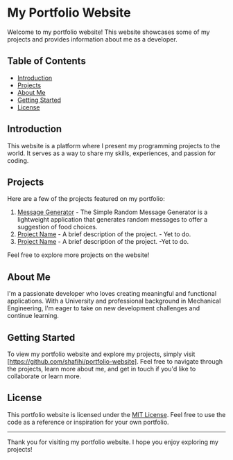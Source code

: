 # My Portfolio Website

Welcome to my portfolio website! This website showcases some of my projects and provides information about me as a developer.

## Table of Contents

- [Introduction](#introduction)
- [Projects](#projects)
- [About Me](#about-me)
- [Getting Started](#getting-started)
- [License](#license)

## Introduction

This website is a platform where I present my programming projects to the world. It serves as a way to share my skills, experiences, and passion for coding.

## Projects

Here are a few of the projects featured on my portfolio:

1. [Message Generator](https://github.com/shafihi/message-generator) - The Simple Random Message Generator is a lightweight application     that generates random messages to offer a suggestion of food choices.
2. [Project Name](#link-to-project) - A brief description of the project. - Yet to do.
3. [Project Name](#link-to-project) - A brief description of the project. -Yet to do.

Feel free to explore more projects on the website!

## About Me

I'm a passionate developer who loves creating meaningful and functional applications. With a University and professional background in Mechanical Engineering, I'm eager to take on new development challenges and continue learning.

## Getting Started

To view my portfolio website and explore my projects, simply visit [https://github.com/shafihi/portfolio-website]. Feel free to navigate through the projects, learn more about me, and get in touch if you'd like to collaborate or learn more.

## License

This portfolio website is licensed under the [MIT License](LICENSE). Feel free to use the code as a reference or inspiration for your own portfolio.

---

Thank you for visiting my portfolio website. I hope you enjoy exploring my projects!
